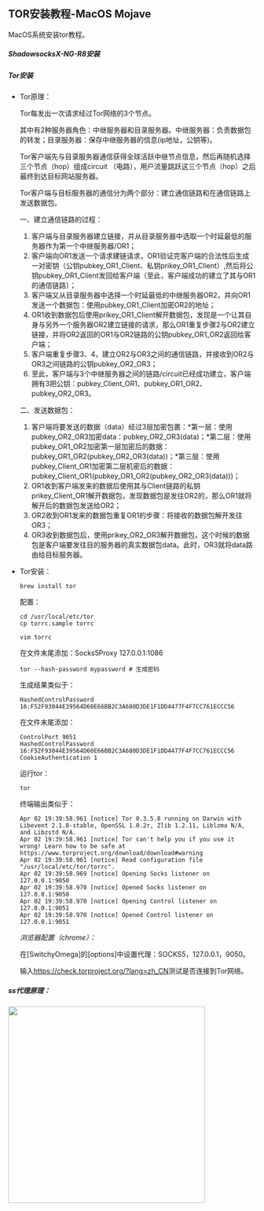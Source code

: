 ## TOR安装教程-MacOS Mojave

MacOS系统安装tor教程。

##### ShadowsocksX-NG-R8安装

##### Tor安装

- Tor原理：

  Tor每发出一次请求经过Tor网络的3个节点。

  其中有2种服务器角色：中继服务器和目录服务器。中继服务器：负责数据包的转发；目录服务器：保存中继服务器的信息(ip地址，公钥等)。

  Tor客户端先与目录服务器通信获得全球活跃中继节点信息，然后再随机选择三个节点（hop）组成circuit （电路），用户流量跳跃这三个节点（hop）之后最终到达目标网站服务器。

  Tor客户端与目标服务器的通信分为两个部分：建立通信链路和在通信链路上发送数据包。

  一、建立通信链路的过程：

  1. 客户端与目录服务器建立链接，并从目录服务器中选取一个时延最低的服务器作为第一个中继服务器/OR1；
  2. 客户端向OR1发送一个请求建链请求，OR1验证完客户端的合法性后生成一对密钥（公钥pubkey_OR1_Client、私钥prikey_OR1_Client）,然后将公钥pubkey_OR1_Client发回给客户端（至此，客户端成功的建立了其与OR1的通信链路）；
  3. 客户端又从目录服务器中选择一个时延最低的中继服务器OR2，并向OR1发送一个数据包：使用pubkey_OR1_Client加密OR2的地址；
  4. OR1收到数据包后使用prikey_OR1_Client解开数据包，发现是一个让其自身与另外一个服务器OR2建立链接的请求，那么OR1重复步骤2与OR2建立链接，并将OR2返回的OR1与OR2链路的公钥pubkey_OR1_OR2返回给客户端；
  5. 客户端重复步骤3、4，建立OR2与OR3之间的通信链路，并接收到OR2与OR3之间链路的公钥pubkey_OR2_OR3；
  6. 至此，客户端与3个中继服务器之间的链路/circuit已经成功建立，客户端拥有3把公钥：pubkey_Client_OR1、pubkey_OR1_OR2、pubkey_OR2_OR3。

  二、发送数据包：

  1. 客户端将要发送的数据（data）经过3层加密包裹：*第一层：使用pubkey_OR2_OR3加密data：pubkey_OR2_OR3(data)；*第二层：使用pubkey_OR1_OR2加密第一层加密后的数据：pubkey_OR1_OR2(pubkey_OR2_OR3(data))；*第三层：使用pubkey_Client_OR1加密第二层机密后的数据：pubkey_Client_OR1(pubkey_OR1_OR2(pubkey_OR2_OR3(data)))；
  2. OR1收到客户端发来的数据后使用其与Client链路的私钥prikey_Client_OR1解开数据包，发现数据包是发往OR2的，那么OR1就将解开后的数据包发送给OR2；
  3. OR2收到OR1发来的数据包重复OR1的步骤：将接收的数据包解开发往OR3；
  4. OR3收到数据包后，使用prikey_OR2_OR3解开数据包，这个时候的数据包是客户端要发往目的服务器的真实数据包data。此时，OR3就将data路由给目标服务器。

- Tor安装：

  ```shell
  brew install tor
  ```

  配置：

  ```shell
  cd /usr/local/etc/tor
  cp torrc.sample torrc
  
  vim torrc
  ```

  在文件末尾添加：Socks5Proxy 127.0.0.1:1086

  ```shell
  tor --hash-password mypassword # 生成密码
  ```

  生成结果类似于：

  ```shell
  HashedControlPassword 16:F52F93044E39564D60E66BB2C3A680D3DE1F1DD4477F4F7CC761ECCC56
  ```

  在文件末尾添加：

  ```shell
  ControlPort 9051
  HashedControlPassword 16:F52F93044E39564D60E66BB2C3A680D3DE1F1DD4477F4F7CC761ECCC56
  CookieAuthentication 1
  ```

  运行tor：

  ```shell
  tor
  ```

  终端输出类似于：

  ```shell
  Apr 02 19:39:58.961 [notice] Tor 0.3.5.8 running on Darwin with Libevent 2.1.8-stable, OpenSSL 1.0.2r, Zlib 1.2.11, Liblzma N/A, and Libzstd N/A.
  Apr 02 19:39:58.961 [notice] Tor can't help you if you use it wrong! Learn how to be safe at https://www.torproject.org/download/download#warning
  Apr 02 19:39:58.961 [notice] Read configuration file "/usr/local/etc/tor/torrc".
  Apr 02 19:39:58.969 [notice] Opening Socks listener on 127.0.0.1:9050
  Apr 02 19:39:58.970 [notice] Opened Socks listener on 127.0.0.1:9050
  Apr 02 19:39:58.970 [notice] Opening Control listener on 127.0.0.1:9051
  Apr 02 19:39:58.970 [notice] Opened Control listener on 127.0.0.1:9051
  ```

  *浏览器配置（chrome）：*

  在[SwitchyOmega]的[options]中设置代理：SOCKS5，127.0.0.1，9050。

  输入<https://check.torproject.org/?lang=zh_CN>测试是否连接到Tor网络。

##### ss代理原理：

<img src='https://ws2.sinaimg.cn/large/006tKfTcly1g1ol5um9n1j30s60vgadt.jpg' style='width:400px'>




